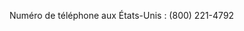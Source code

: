 <Token xmlns:xlink="http://www.w3.org/1999/xlink">Numéro de téléphone aux États-Unis : (800) 221-4792</Token>

<!--HONumber=Jul16_HO3-->


